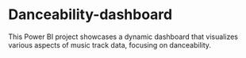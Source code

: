 # Danceability-dashboard
This Power BI project showcases a dynamic dashboard that visualizes various aspects of music track data, focusing on danceability.
